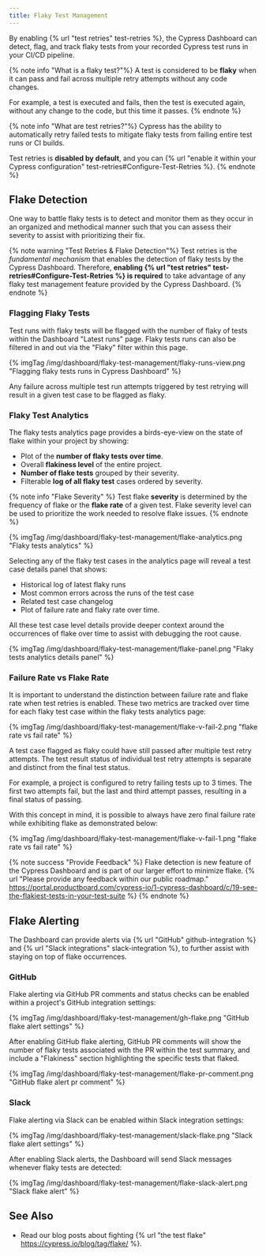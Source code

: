 ```yaml
---
title: Flaky Test Management
---
```


By enabling {% url "test retries" test-retries %}, the Cypress Dashboard can detect, flag, and track flaky tests from your recorded Cypress test runs in your CI/CD pipeline.

{% note info "What is a flaky test?"%}
A test is considered to be **flaky** when it can pass and fail across multiple retry attempts without any code changes.

For example, a test is executed and fails, then the test is executed again, without any change to the code, but this time it passes.
{% endnote %}

{% note info "What are test retries?"%}
Cypress has the ability to automatically retry failed tests to mitigate flaky tests from failing entire test runs or CI builds.

Test retries is **disabled by default**, and you can {% url "enable it within your Cypress configuration" test-retries#Configure-Test-Retries %}.
{% endnote %}

## Flake Detection

One way to battle flaky tests is to detect and monitor them as they occur in an organized and methodical manner such that you can assess their severity to assist with prioritizing their fix.

{% note warning "Test Retries & Flake Detection"%}
Test retries is the *fundamental mechanism* that enables the detection of flaky tests by the Cypress Dashboard. Therefore, **enabling {% url "test retries" test-retries#Configure-Test-Retries %} is required** to take advantage of any flaky test management feature provided by the Cypress Dashboard.
{% endnote %}

### Flagging Flaky Tests

Test runs with flaky tests will be flagged with the number of flaky of tests within the Dashboard "Latest runs" page. Flaky tests runs can also be filtered in and out via the "Flaky" filter within this page.

{% imgTag /img/dashboard/flaky-test-management/flaky-runs-view.png "Flagging flaky tests runs in Cypress Dashboard" %}

Any failure across multiple test run attempts triggered by test retrying will result in a given test case to be flagged as flaky.

### Flaky Test Analytics

The flaky tests analytics page provides a birds-eye-view on the state of flake within your project by showing:

- Plot of the **number of flaky tests over time**.
- Overall **flakiness level** of the entire project.
- **Number of flake tests** grouped by their severity.
- Filterable **log of all flaky test** cases ordered by severity.

{% note info "Flake Severity" %}
Test flake **severity** is determined by the frequency of flake or the **flake rate** of a given test. Flake severity level can be used to prioritize the work needed to resolve flake issues.
{% endnote %}

{% imgTag /img/dashboard/flaky-test-management/flake-analytics.png "Flaky tests analytics" %}

Selecting any of the flaky test cases in the analytics page will reveal a test case details panel that shows:

- Historical log of latest flaky runs
- Most common errors across the runs of the test case
- Related test case changelog
- Plot of failure rate and flaky rate over time.

All these test case level details provide deeper context around the occurrences of flake over time to assist with debugging the root cause.

{% imgTag /img/dashboard/flaky-test-management/flake-panel.png "Flaky tests analytics details panel" %}

### Failure Rate vs Flake Rate

It is important to understand the distinction between failure rate and flake rate when test retries is enabled. These two metrics are tracked over time for each flaky test case within the flaky tests analytics page:

{% imgTag /img/dashboard/flaky-test-management/flake-v-fail-2.png "flake rate vs fail rate" %}

A test case flagged as flaky could have still passed after multiple test retry attempts. The test result status of individual test retry attempts is separate and distinct from the final test status.

For example, a project is configured to retry failing tests up to 3 times. The first two attempts fail, but the last and third attempt passes, resulting in a final status of passing.

With this concept in mind, it is possible to always have zero final failure rate while exhibiting flake as demonstrated below:

{% imgTag /img/dashboard/flaky-test-management/flake-v-fail-1.png "flake rate vs fail rate" %}

{% note success "Provide Feedback" %}
Flake detection is new feature of the Cypress Dashboard and is part of our larger effort to minimize flake. {% url "Please provide any feedback within our public roadmap." https://portal.productboard.com/cypress-io/1-cypress-dashboard/c/19-see-the-flakiest-tests-in-your-test-suite %}
{% endnote %}

## Flake Alerting

The Dashboard can provide alerts via {% url "GitHub" github-integration %} and {% url "Slack integrations" slack-integration %}, to further assist with staying on top of flake occurrences.

### GitHub

Flake alerting via GitHub PR comments and status checks can be enabled within a project's GitHub integration settings:

{% imgTag /img/dashboard/flaky-test-management/gh-flake.png "GitHub flake alert settings" %}

After enabling GitHub flake alerting, GitHub PR comments will show the number of flaky tests associated with the PR within the test summary, and include a "Flakiness" section highlighting the specific tests that flaked.

{% imgTag /img/dashboard/flaky-test-management/flake-pr-comment.png "GitHub flake alert pr comment" %}

### Slack

Flake alerting via Slack can be enabled within Slack integration settings:

{% imgTag /img/dashboard/flaky-test-management/slack-flake.png "Slack flake alert settings" %}

After enabling Slack alerts, the Dashboard will send Slack messages whenever flaky tests are detected:

{% imgTag /img/dashboard/flaky-test-management/flake-slack-alert.png "Slack flake alert" %}

## See Also

- Read our blog posts about fighting {% url "the test flake" https://cypress.io/blog/tag/flake/ %}.
